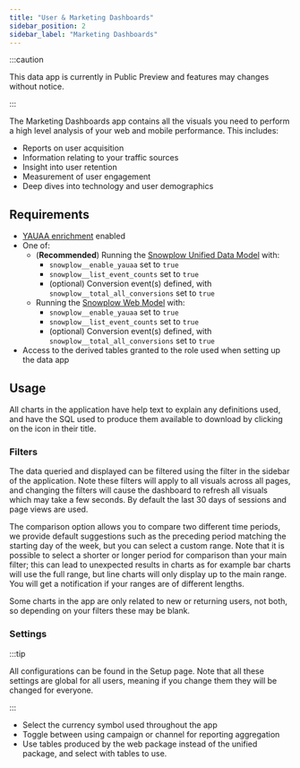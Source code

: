 ```yaml
---
title: "User & Marketing Dashboards"
sidebar_position: 2
sidebar_label: "Marketing Dashboards"
---
```


:::caution

This data app is currently in Public Preview and features may changes without notice. 

:::

The Marketing Dashboards app contains all the visuals you need to perform a high level analysis of your web and mobile performance. This includes: 
- Reports on user acquisition
- Information relating to your traffic sources
- Insight into user retention
- Measurement of user engagement
- Deep dives into technology and user demographics

## Requirements

- [YAUAA enrichment](/docs/enriching-your-data/available-enrichments/yauaa-enrichment/index.md) enabled
- One of:
  - (**Recommended**) Running the [Snowplow Unified Data Model](/docs/modeling-your-data/modeling-your-data-with-dbt/dbt-models/dbt-unified-data-model/index.md) with:
    - `snowplow__enable_yauaa` set to `true`
    - `snowplow__list_event_counts` set to `true`
    - (optional) Conversion event(s) defined, with `snowplow__total_all_conversions` set to `true`
  - Running the [Snowplow Web Model](/docs/modeling-your-data/modeling-your-data-with-dbt/dbt-models/dbt-web-data-model/index.md) with:
    - `snowplow__enable_yauaa` set to `true`
    - `snowplow__list_event_counts` set to `true`
    - (optional) Conversion event(s) defined, with `snowplow__total_all_conversions` set to `true`
- Access to the derived tables granted to the role used when setting up the data app

## Usage
All charts in the application have help text to explain any definitions used, and have the SQL used to produce them available to download by clicking on the icon in their title. 

### Filters
The data queried and displayed can be filtered using the filter in the sidebar of the application. Note these filters will apply to all visuals across all pages, and changing the filters will cause the dashboard to refresh all visuals which may take a few seconds. By default the last 30 days of sessions and page views are used.

The comparison option allows you to compare two different time periods, we provide default suggestions such as the preceding period matching the starting day of the week, but you can select a custom range. Note that it is possible to select a shorter or longer period for comparison than your main filter; this can lead to unexpected results in charts as for example bar charts will use the full range, but line charts will only display up to the main range. You will get a notification if your ranges are of different lengths.

Some charts in the app are only related to new or returning users, not both, so depending on your filters these may be blank.

### Settings
:::tip

All configurations can be found in the Setup page. Note that all these settings are global for all users, meaning if you change them they will be changed for everyone.

:::

- Select the currency symbol used throughout the app
- Toggle between using campaign or channel for reporting aggregation
- Use tables produced by the web package instead of the unified package, and select with tables to use.

<!-- ## Contents
### Acquisition
This page contains reporting relating to acquisition of users, both new and returning.

### Engagement
Information relating to engagement is displayed in this page, including conversion volumes and Daily/Weekly/Monthly Active Users.

### Retention
This page contains information relating to user retention of 30 day windows.

### Tech
Reporting on the technology users are using to access your site/app are displayed in this page.

### Users
Information about the Users such as their location is reported in this page.

### Setup
This page contains all information to validate you have the correct data to run the app, as well as allowing you to change data sources and other configuration settings for the app. -->
